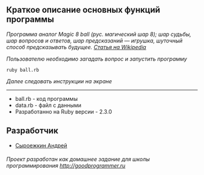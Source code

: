 ## Краткое описание основных функций программы
  *Программа аналог Magic 8 ball (рус. магический шар 8); шар судьбы, шар вопросов и ответов, шар предсказаний — 
  игрушка, шуточный способ предсказывать будущее.*
  *[Статья на Wikipedia](https://ru.wikipedia.org/wiki/Magic_8_ball)* 
 
  *Пользователю необходимо загадать вопрос и запустить программу*
     
  ```
  ruby ball.rb
  ```
    
  *Далее следовать инструкции на экране*
  
***
  
  + ball.rb - код программы  
  + data.rb - файл с данными
  + Разработанно на Ruby версии - 2.3.0
  
## Разработчик

  * [Сыроежкин Андрей](https://github.com/MrBeean)
  
###### Проект разработан как домашнее задание для школы программирования http://goodprogrammer.ru
    